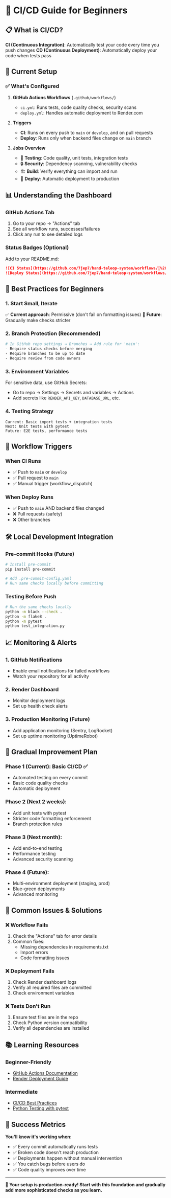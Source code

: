 # 🚀 CI/CD Guide for Beginners

## 📋 What is CI/CD?

**CI (Continuous Integration)**: Automatically test your code every time you push changes
**CD (Continuous Deployment)**: Automatically deploy your code when tests pass

## 🎯 Current Setup

### ✅ What's Configured

1. **GitHub Actions Workflows** (`.github/workflows/`)
   - `ci.yml`: Runs tests, code quality checks, security scans
   - `deploy.yml`: Handles automatic deployment to Render.com

2. **Triggers**
   - **CI**: Runs on every push to `main` or `develop`, and on pull requests
   - **Deploy**: Runs only when backend files change on `main` branch

3. **Jobs Overview**
   - 🧪 **Testing**: Code quality, unit tests, integration tests
   - 🔒 **Security**: Dependency scanning, vulnerability checks
   - 🏗️ **Build**: Verify everything can import and run
   - 🚀 **Deploy**: Automatic deployment to production

## 📊 Understanding the Dashboard

### GitHub Actions Tab
1. Go to your repo → "Actions" tab
2. See all workflow runs, successes/failures
3. Click any run to see detailed logs

### Status Badges (Optional)
Add to your README.md:
```markdown
![CI Status](https://github.com/7jep7/hand-teleop-system/workflows/🚀%20CI/CD%20Pipeline/badge.svg)
![Deploy Status](https://github.com/7jep7/hand-teleop-system/workflows/🚀%20Auto%20Deploy%20to%20Render/badge.svg)
```

## 🔧 Best Practices for Beginners

### 1. **Start Small, Iterate**
✅ **Current approach**: Permissive (don't fail on formatting issues)
🎯 **Future**: Gradually make checks stricter

### 2. **Branch Protection** (Recommended)
```bash
# In GitHub repo settings → Branches → Add rule for 'main':
- Require status checks before merging
- Require branches to be up to date
- Require review from code owners
```

### 3. **Environment Variables**
For sensitive data, use GitHub Secrets:
- Go to repo → Settings → Secrets and variables → Actions
- Add secrets like `RENDER_API_KEY`, `DATABASE_URL`, etc.

### 4. **Testing Strategy**
```
Current: Basic import tests + integration tests
Next: Unit tests with pytest
Future: E2E tests, performance tests
```

## 🚦 Workflow Triggers

### When CI Runs
- ✅ Push to `main` or `develop`
- ✅ Pull request to `main`
- ✅ Manual trigger (workflow_dispatch)

### When Deploy Runs
- ✅ Push to `main` AND backend files changed
- ❌ Pull requests (safety)
- ❌ Other branches

## 🛠️ Local Development Integration

### Pre-commit Hooks (Future)
```bash
# Install pre-commit
pip install pre-commit

# Add .pre-commit-config.yaml
# Run same checks locally before committing
```

### Testing Before Push
```bash
# Run the same checks locally
python -m black --check .
python -m flake8 .
python -m pytest
python test_integration.py
```

## 📈 Monitoring & Alerts

### 1. **GitHub Notifications**
- Enable email notifications for failed workflows
- Watch your repository for all activity

### 2. **Render Dashboard**
- Monitor deployment logs
- Set up health check alerts

### 3. **Production Monitoring** (Future)
- Add application monitoring (Sentry, LogRocket)
- Set up uptime monitoring (UptimeRobot)

## 🎯 Gradual Improvement Plan

### Phase 1 (Current): Basic CI/CD ✅
- Automated testing on every commit
- Basic code quality checks
- Automatic deployment

### Phase 2 (Next 2 weeks):
- Add unit tests with pytest
- Stricter code formatting enforcement
- Branch protection rules

### Phase 3 (Next month):
- Add end-to-end testing
- Performance testing
- Advanced security scanning

### Phase 4 (Future):
- Multi-environment deployment (staging, prod)
- Blue-green deployments
- Advanced monitoring

## 🚨 Common Issues & Solutions

### ❌ **Workflow Fails**
1. Check the "Actions" tab for error details
2. Common fixes:
   - Missing dependencies in requirements.txt
   - Import errors
   - Code formatting issues

### ❌ **Deployment Fails**
1. Check Render dashboard logs
2. Verify all required files are committed
3. Check environment variables

### ❌ **Tests Don't Run**
1. Ensure test files are in the repo
2. Check Python version compatibility
3. Verify all dependencies are installed

## 📚 Learning Resources

### Beginner-Friendly
- [GitHub Actions Documentation](https://docs.github.com/en/actions)
- [Render Deployment Guide](https://render.com/docs)

### Intermediate
- [CI/CD Best Practices](https://docs.github.com/en/actions/learn-github-actions/essential-features-of-github-actions)
- [Python Testing with pytest](https://docs.pytest.org/)

## 🎉 Success Metrics

**You'll know it's working when:**
- ✅ Every commit automatically runs tests
- ✅ Broken code doesn't reach production
- ✅ Deployments happen without manual intervention
- ✅ You catch bugs before users do
- ✅ Code quality improves over time

---

**🎯 Your setup is production-ready! Start with this foundation and gradually add more sophisticated checks as you learn.**
